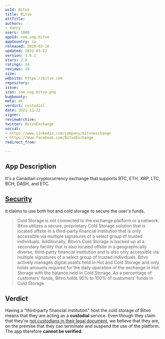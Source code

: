 ```yaml
---
wsId: Bitvo
title: Bitvo
altTitle: 
authors:
- danny
users: 1000
appId: com.vog.bitvo
appCountry: ca
released: 2020-03-16
updated: 2022-05-12
version: 1.6.1
stars: 2.8
ratings: 24
reviews: 18
size: 
website: https://bitvo.com
repository: 
issue: 
icon: com.vog.bitvo.png
bugbounty: 
meta: ok
verdict: custodial
date: 2021-11-22
signer: 
reviewArchive: 
twitter: BitvoExchange
social:
- https://www.linkedin.com/company/bitvoexchange
- https://www.facebook.com/BitvoExchange
redirect_from: 

---
```


## App Description

It's a Canadian cryptocurrency exchange that supports BTC, ETH, XRP, LTC, BCH, DASH, and ETC.

## [Security](https://bitvo.com/security/)

It claims to use both hot and cold storage to secure the user's funds.

> Cold Storage is not connected to the exchange platform or a network. Bitvo utilizes a secure, proprietary Cold Storage solution that is located offsite in a third-party financial institution that is only accessible via multiple signatures of a select group of trusted individuals. Additionally, Bitvo’s Cold Storage is backed up at a secondary facility that is also located offsite in a geographically diverse, third-party financial institution and is also only accessible via multiple signatures of a select group of trusted individuals. Bitvo actively manages digital assets held in Hot and Cold Storage and only holds amounts required for the daily operation of the exchange in Hot Storage with the balance held in Cold Storage. As a percentage of customers’ funds, Bitvo holds 95% to 100% of customers’ funds in Cold Storage.

## Verdict

Having a "third-party financial institution" host the cold storage of Bitvo means that they are acting as a **custodial** service. Even though they claim that they're [not custodians in their legal document](https://bitvo.com/legal/), we believe that they are, on the premise that they can terminate and suspend the use of the platform. The app therefore **cannot be verified**.

